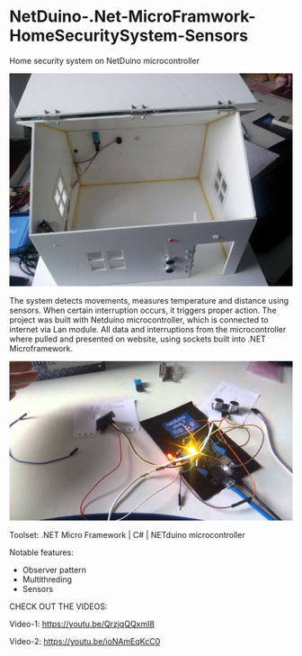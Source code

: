 # NetDuino-.Net-MicroFramwork-HomeSecuritySystem-Sensors
Home security system on NetDuino microcontroller 

![Preview](https://github.com/markomitr/NetDuino-.Net-MicroFramwork-HomeSecuritySystem-Sensors/blob/master/HomeSecurity-NETduino-Hardware.jpg)

The system detects movements, measures temperature and distance using sensors. When certain interruption occurs, it triggers proper action. The project was built with Netduino microcontroller, which is connected to internet via Lan module. All data and interruptions from the microcontroller where pulled and presented on website, using sockets built into .NET Microframework.

![Priview](https://github.com/markomitr/NetDuino-.Net-MicroFramwork-HomeSecuritySystem-Sensors/blob/master/NetDuino_WithSensors.jpg)


Toolset:
.NET Micro Framework | C# | NETduino microcontroller

Notable features:
- Observer pattern
- Multithreding
- Sensors

CHECK OUT THE VIDEOS:

Video-1: https://youtu.be/QrzjqQQxmI8

Video-2: https://youtu.be/ioNAmEqKcC0
